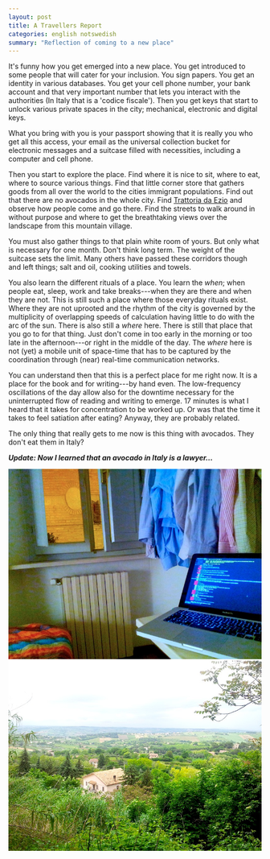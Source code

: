 ```yaml
--- 
layout: post
title: A Travellers Report
categories: english notswedish
summary: "Reflection of coming to a new place"
---
```


It's funny how you get emerged into a new place. You get introduced to some people that will cater for your inclusion. You sign papers. You get an identity in various databases. You get your cell phone number, your bank account and that very important number that lets you interact with the authorities (In Italy that is a 'codice fiscale'). Then you get keys that start to unlock various private spaces in the city; mechanical, electronic and digital keys.

What you bring with you is your passport showing that it is really you who get all this access, your email as the universal collection bucket for electronic messages and a suitcase filled with necessities, including a computer and cell phone. 

Then you start to explore the place. Find where it is nice to sit, where to eat, where to source various things. Find that little corner store that gathers goods from all over the world to the cities immigrant populations. Find out that there are no avocados in the whole city. Find [Trattoria da Ezio](http://www.trattoriadaezio.eu/) and observe how people come and go there. Find the streets to walk around in without purpose and where to get the breathtaking views over the landscape from this mountain village.

You must also gather things to that plain white room of yours. But only what is necessary for one month. Don't think long term. The weight of the suitcase sets the limit. Many others have passed these corridors though and left things; salt and oil, cooking utilities and towels.

You also learn the different rituals of a place. You learn the *when*; when people eat, sleep, work and take breaks---when they are there and when they are not. This is still such a place where those everyday rituals exist. Where they are not uprooted and the rhythm of the city is governed by the multiplicity of overlapping speeds of calculation having little to do with the arc of the sun. There is also still a *where* here. There is still that place that you go to for that thing. Just don't come in too early in the morning or too late in the afternoon---or right in the middle of the day. The *where* here is not (yet) a mobile unit of space-time that has to be captured by the coordination through (near) real-time communication networks.

You can understand then that this is a perfect place for me right now. It is a place for the book and for writing---by hand even. The low-frequency oscillations of the day allow also for the downtime necessary for the uninterrupted flow of reading and writing to emerge. 17 minutes is what I heard that it takes for concentration to be worked up. Or was that the time it takes to feel satiation after eating? Anyway, they are probably related. 

The only thing that really gets to me now is this thing with avocados. They don't eat them in Italy?

***Update: Now I learned that an avocado in Italy is a lawyer...***

![room](/img/room.jpg)
![view](/img/view.jpg)